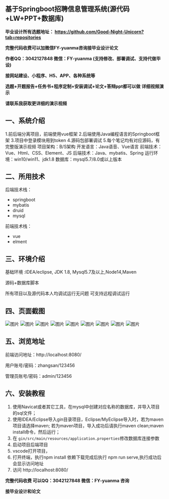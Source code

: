 ## 基于Springboot招聘信息管理系统(源代码+LW+PPT+数据库)
**毕业设计所有选题地址： https://github.com/Good-Night-Unicorn?tab=repositories**

**完整代码收费可以加微信FY-yuanma咨询接毕业设计论文**

**作者QQ：3042127848 微信：FY-yuanma (支持修改、部署调试、支持代做毕设)**

**接网站建设、小程序、H5、APP、各种系统等**

**选题+开题报告+任务书+程序定制+安装调试+论文+答辩ppt都可以做**
**详细视频演示**

**请联系我获取更详细的演示视频**

## 一、系统介绍

1.前后端分离项目，前端使用vue框架
2.后端使用Java编程语言的Springboot框架
3.项目中登录模块用到token
4.源码包部署调试
5.每个笔记均有对应源码，有完整版演示视频
项目架构：B/S架构
开发语言：Java语音、Vue语言
前端技术：Vue、Html、CSS、Element、JS
后端技术：Java、mybatis、Spring
运行环境：win10/win11、jdk1.8
数据库：mysql5.7/8.0或以上版本

## 二、所用技术

后端技术栈：

- springboot
- mybatis
- druid
- mysql

前端技术栈：

- vue
- elment



## 三、环境介绍

基础环境 :IDEA/eclipse, JDK 1.8, Mysql5.7及以上,Node14,Maven

源码+数据库脚本

所有项目以及源代码本人均调试运行无问题 可支持远程调试运行

## 四、页面截图
![图片](https://github.com/user-attachments/assets/eeee6b31-3458-4383-b945-af4d120c8597)
![图片](https://github.com/user-attachments/assets/c0a27a29-ad6a-465c-91e8-0108397caa1f)
![图片](https://github.com/user-attachments/assets/6885b408-87b5-4008-86ac-dcbe504733b7)
![图片](https://github.com/user-attachments/assets/c02c606b-9dd7-4d32-80e6-8f22c2e4daf9)
![图片](https://github.com/user-attachments/assets/c04ab049-77bf-415e-9d26-7afbd86fed4c)
![图片](https://github.com/user-attachments/assets/92e58a41-ae3f-4e20-99ec-f5a3dfe610b4)
![图片](https://github.com/user-attachments/assets/7077bf10-eec6-459f-a29c-4f978de08085)
![图片](https://github.com/user-attachments/assets/eee4d78d-5220-47ec-ab46-8850a3fac326)
![图片](https://github.com/user-attachments/assets/78615e63-49e7-4a3d-916b-e3a607d7c734)


## 五、浏览地址

前端访问地址：http://localhost:8080/

用户账号/密码：zhangsan/123456

管理员账号/密码：admin/123456  

## 六、安装教程

1. 使用Navicat或者其它工具，在mysql中创建对应名称的数据库，并导入项目的sql文件；
2. 使用IDEA/Eclipse导入gin目录项目，Eclipse/MyEclipse导入时，若为maven项目请选择maven;
   若为maven项目，导入成功后请执行maven clean;maven install命令，然后运行；
3. 在 `gin/src/main/resources/application.properties`修改数据库连接参数
4. 启动项目后端项目 
5. vscode打开项目，
6. 打开终端，执行npm install 依赖下载完成后执行 npm run serve,执行成功后会显示访问地址
7. 访问  http://localhost:8080/

**完整代码收费  可以QQ：3042127848 微信：FY-yuanma 咨询**

**接毕业设计和论文**
